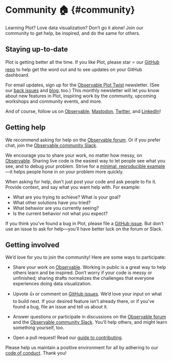 # Community 🏠 {#community}

Learning Plot? Love data visualization? Don’t go it alone! Join our community to get help, be inspired, and do the same for others.

## Staying up-to-date

Plot is getting better all the time. If you like Plot, please star ⭐️ our [GitHub repo](https://github.com/observablehq/plot) to help get the word out and to see updates on your GitHub dashboard.

For email updates, sign up for the [Observable Plot Twist](https://observablehq.com/@observablehq/plot-twist-newsletter-signup) newsletter. (See our [back issues](https://observablehq.com/collection/@observablehq/newsletters/2) and [blog](https://observablehq.com/blog), too.) This monthly newsletter will let you know about new features in Plot, inspiring work by the community, upcoming workshops and community events, and more.

And of course, follow us on [Observable](https://observablehq.com/@observablehq?tab=profile), [Mastodon](https://vis.social/@observablehq), [Twitter](https://twitter.com/observablehq), and [LinkedIn](https://www.linkedin.com/company/observable)!

## Getting help

We recommend asking for help on the [Observable forum](https://talk.observablehq.com/c/help/6). Or if you prefer chat, join the [Observable community Slack](https://observable-community.slack.com/ssb/redirect).

We encourage you to share your work, no matter how messy, on [Observable](https://observablehq.com). Sharing live code is the easiest way to let people see what you see, and to debug your problem. Strive for a [minimal, reproducible example](https://stackoverflow.com/help/minimal-reproducible-example)—it helps people hone in on your problem more quickly.

When asking for help, don’t just post your code and ask people to fix it. Provide context, and say what you want help with. For example:

- What are you trying to achieve? What is your goal?
- What other solutions have you tried?
- What behavior are you currently seeing?
- Is the current behavior not what you expect?

If you think you’ve found a bug in Plot, please file a [GitHub issue](https://github.com/observablehq/plot/issues). But don’t use an issue to ask for help—you’ll have better luck on the forum or Slack.

## Getting involved

We’d love for you to join the community! Here are some ways to participate:

* Share your work on [Observable](https://observablehq.com). Working in public is a great way to help others learn and be inspired. Don’t worry if your code is messy or unfinished; sharing drafts normalizes the challenges that everyone experiences doing data visualization.

* Upvote 👍 or comment on [GitHub issues](https://github.com/observablehq/plot/issues). We’d love your input on what to build next. If your desired feature isn’t already there, or if you’ve found a bug, file an issue and tell us about it.

* Answer questions or participate in discussions on the [Observable forum](https://talk.observablehq.com/) and the [Observable community Slack](https://observable-community.slack.com/ssb/redirect). You’ll help others, and might learn something yourself, too.

* Open a pull request! Read our [guide to contributing](https://github.com/observablehq/plot/blob/main/CONTRIBUTING.md).

Please help us maintain a positive environment for all by adhering to our [code of conduct](https://github.com/observablehq/.github/blob/master/CODE_OF_CONDUCT.md). Thank you!
